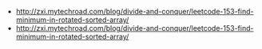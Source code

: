 + http://zxi.mytechroad.com/blog/divide-and-conquer/leetcode-153-find-minimum-in-rotated-sorted-array/
+ http://zxi.mytechroad.com/blog/divide-and-conquer/leetcode-153-find-minimum-in-rotated-sorted-array/